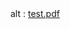 
<object data="data/test.pdf" type="application/pdf" width="300" height="200">
  alt : <a href="https://github.com/Lcharvol/lem-in/files/1071924/lem-in.fr.pdf">test.pdf</a>
</object>
